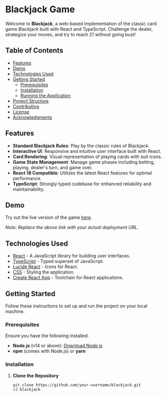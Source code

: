 # Blackjack Game

Welcome to **Blackjack**, a web-based implementation of the classic card game Blackjack built with React and TypeScript. Challenge the dealer, strategize your moves, and try to reach 21 without going bust!

## Table of Contents

- [Features](#features)
- [Demo](#demo)
- [Technologies Used](#technologies-used)
- [Getting Started](#getting-started)
  - [Prerequisites](#prerequisites)
  - [Installation](#installation)
  - [Running the Application](#running-the-application)
- [Project Structure](#project-structure)
- [Contributing](#contributing)
- [License](#license)
- [Acknowledgments](#acknowledgments)

## Features

- **Standard Blackjack Rules**: Play by the classic rules of Blackjack.
- **Interactive UI**: Responsive and intuitive user interface built with React.
- **Card Rendering**: Visual representation of playing cards with suit icons.
- **Game State Management**: Manage game phases including betting, playing, dealer's turn, and game over.
- **React 18 Compatible**: Utilizes the latest React features for optimal performance.
- **TypeScript**: Strongly typed codebase for enhanced reliability and maintainability.

## Demo

Try out the live version of the game [here](https://your-deployment-link.com).

*Note: Replace the above link with your actual deployment URL.*


## Technologies Used

- [React](https://reactjs.org/) - A JavaScript library for building user interfaces.
- [TypeScript](https://www.typescriptlang.org/) - Typed superset of JavaScript.
- [Lucide React](https://lucide.dev/) - Icons for React.
- [CSS](https://developer.mozilla.org/docs/Web/CSS) - Styling the application.
- [Create React App](https://create-react-app.dev/) - Toolchain for React applications.

## Getting Started

Follow these instructions to set up and run the project on your local machine.

### Prerequisites

Ensure you have the following installed:

- **Node.js** (v14 or above): [Download Node.js](https://nodejs.org/)
- **npm** (comes with Node.js) or **yarn**

### Installation

1. **Clone the Repository**

   ```bash
   git clone https://github.com/your-username/blackjack.git
   cd blackjack
